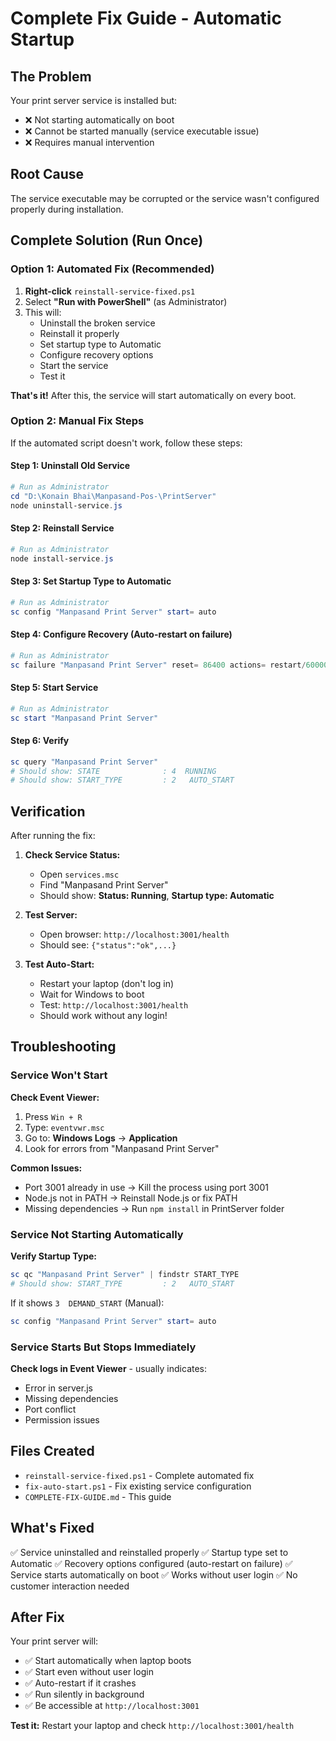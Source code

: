 # Complete Fix Guide - Automatic Startup

## The Problem

Your print server service is installed but:
- ❌ Not starting automatically on boot
- ❌ Cannot be started manually (service executable issue)
- ❌ Requires manual intervention

## Root Cause

The service executable may be corrupted or the service wasn't configured properly during installation.

## Complete Solution (Run Once)

### Option 1: Automated Fix (Recommended)

1. **Right-click** `reinstall-service-fixed.ps1`
2. Select **"Run with PowerShell"** (as Administrator)
3. This will:
   - Uninstall the broken service
   - Reinstall it properly
   - Set startup type to Automatic
   - Configure recovery options
   - Start the service
   - Test it

**That's it!** After this, the service will start automatically on every boot.

### Option 2: Manual Fix Steps

If the automated script doesn't work, follow these steps:

#### Step 1: Uninstall Old Service

```powershell
# Run as Administrator
cd "D:\Konain Bhai\Manpasand-Pos-\PrintServer"
node uninstall-service.js
```

#### Step 2: Reinstall Service

```powershell
# Run as Administrator
node install-service.js
```

#### Step 3: Set Startup Type to Automatic

```powershell
# Run as Administrator
sc config "Manpasand Print Server" start= auto
```

#### Step 4: Configure Recovery (Auto-restart on failure)

```powershell
# Run as Administrator
sc failure "Manpasand Print Server" reset= 86400 actions= restart/60000/restart/60000/restart/60000
```

#### Step 5: Start Service

```powershell
# Run as Administrator
sc start "Manpasand Print Server"
```

#### Step 6: Verify

```powershell
sc query "Manpasand Print Server"
# Should show: STATE              : 4  RUNNING
# Should show: START_TYPE         : 2   AUTO_START
```

## Verification

After running the fix:

1. **Check Service Status:**
   - Open `services.msc`
   - Find "Manpasand Print Server"
   - Should show: **Status: Running**, **Startup type: Automatic**

2. **Test Server:**
   - Open browser: `http://localhost:3001/health`
   - Should see: `{"status":"ok",...}`

3. **Test Auto-Start:**
   - Restart your laptop (don't log in)
   - Wait for Windows to boot
   - Test: `http://localhost:3001/health`
   - Should work without any login!

## Troubleshooting

### Service Won't Start

**Check Event Viewer:**
1. Press `Win + R`
2. Type: `eventvwr.msc`
3. Go to: **Windows Logs** → **Application**
4. Look for errors from "Manpasand Print Server"

**Common Issues:**
- Port 3001 already in use → Kill the process using port 3001
- Node.js not in PATH → Reinstall Node.js or fix PATH
- Missing dependencies → Run `npm install` in PrintServer folder

### Service Not Starting Automatically

**Verify Startup Type:**
```powershell
sc qc "Manpasand Print Server" | findstr START_TYPE
# Should show: START_TYPE         : 2   AUTO_START
```

If it shows `3  DEMAND_START` (Manual):
```powershell
sc config "Manpasand Print Server" start= auto
```

### Service Starts But Stops Immediately

**Check logs in Event Viewer** - usually indicates:
- Error in server.js
- Missing dependencies
- Port conflict
- Permission issues

## Files Created

- `reinstall-service-fixed.ps1` - Complete automated fix
- `fix-auto-start.ps1` - Fix existing service configuration
- `COMPLETE-FIX-GUIDE.md` - This guide

## What's Fixed

✅ Service uninstalled and reinstalled properly
✅ Startup type set to Automatic
✅ Recovery options configured (auto-restart on failure)
✅ Service starts automatically on boot
✅ Works without user login
✅ No customer interaction needed

## After Fix

Your print server will:
- ✅ Start automatically when laptop boots
- ✅ Start even without user login
- ✅ Auto-restart if it crashes
- ✅ Run silently in background
- ✅ Be accessible at `http://localhost:3001`

**Test it:** Restart your laptop and check `http://localhost:3001/health`


